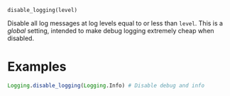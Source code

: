 ```
disable_logging(level)
```

Disable all log messages at log levels equal to or less than `level`.  This is a *global* setting, intended to make debug logging extremely cheap when disabled.

# Examples

```julia
Logging.disable_logging(Logging.Info) # Disable debug and info
```
